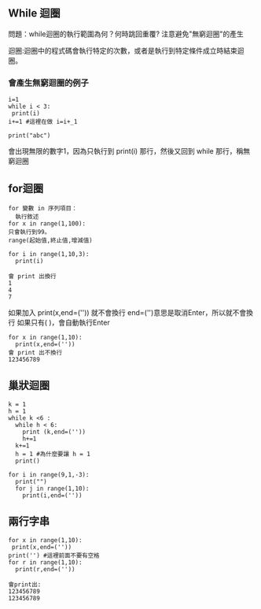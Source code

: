 ## While 迴圈
問題：while迴圈的執行範圍為何？何時跳回重覆? 注意避免"無窮迴圈"的產生

迴圈:迴圈中的程式碼會執行特定的次數，或者是執行到特定條件成立時結束迴圈。
### 會產生無窮迴圈的例子
```
i=1
while i < 3:
 print(i)
i+=1 #這裡在做 i=i+_1

print("abc")
```
會出現無限的數字1，因為只執行到 print(i) 那行，然後又回到 while 那行，稱無窮迴圈

## for迴圈
```
for 變數 in 序列項目：
  執行敘述
for x in range(1,100):
只會執行到99。
range(起始值,終止值,增減值)
```
```
for i in range(1,10,3):
  print(i)
  
會 print 出換行
1
4
7
```
如果加入 print(x,end=('')) 就不會換行
end=('')意思是取消Enter，所以就不會換行
如果只有( )，會自動執行Enter
```
for x in range(1,10):
  print(x,end=(''))
會 print 出不換行 
123456789
```
## 巢狀迴圈
```
k = 1
h = 1
while k <6 :
  while h < 6:
    print (k,end=(''))
    h+=1
  k+=1
  h = 1 #為什麼要讓 h = 1
  print()
```
```
for i in range(9,1,-3):
  print("")
  for j in range(1,10):
    print(i,end=(''))
```

## 兩行字串
```
for x in range(1,10):
 print(x,end=(''))
print('') #這裡前面不要有空格
for r in range(1,10):
  print(r,end=(''))
  
會print出:
123456789
123456789
```
